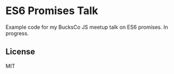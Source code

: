 # ES6 Promises Talk

Example code for my BucksCo JS meetup talk on ES6 promises. In progress.

## License

MIT
